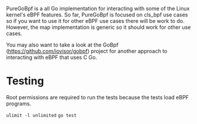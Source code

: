 PureGoBpf is a all Go implementation for interacting with some of the Linux kernel's eBPF features. So far, PureGoBpf is focused on cls_bpf use cases so if you want to use it for other eBPF use cases there will be work to do. However, the map implementation is generic so it should work for other use cases.

You may also want to take a look at the GoBpf (https://github.com/iovisor/gobpf) project for another approach to interacting with eBPF that uses C Go.

# Testing

Root permissions are required to run the tests because the tests load eBPF programs.

`ulimit -l unlimited`
`go test`

